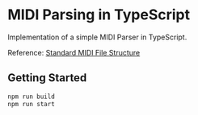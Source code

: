 # MIDI Parsing in TypeScript

Implementation of a simple MIDI Parser in TypeScript.

Reference: [Standard MIDI File Structure](https://ccrma.stanford.edu/~craig/14q/midifile/MidiFileFormat.html)

## Getting Started

```bash
npm run build
npm run start
```
